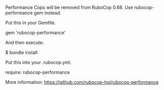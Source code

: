 Performance Cops will be removed from RuboCop 0.68. Use rubocop-performance gem instead.

Put this in your Gemfile.

  gem 'rubocop-performance'

And then execute:

  $ bundle install

Put this into your .rubocop.yml.

  require: rubocop-performance

More information: https://github.com/rubocop-hq/rubocop-performance
